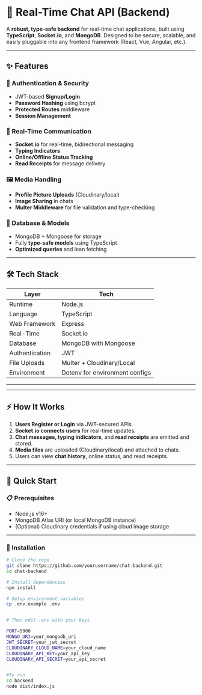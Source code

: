 # 💬 Real-Time Chat API (Backend)

A **robust, type-safe backend** for real-time chat applications, built using **TypeScript**, **Socket.io**, and **MongoDB**. Designed to be secure, scalable, and easily pluggable into any frontend framework (React, Vue, Angular, etc.).

---

## ✨ Features

### 🔐 Authentication & Security
- JWT-based **Signup/Login**
- **Password Hashing** using bcrypt
- **Protected Routes** middleware
- **Session Management**

### 📡 Real-Time Communication
- **Socket.io** for real-time, bidirectional messaging
- **Typing Indicators**
- **Online/Offline Status Tracking**
- **Read Receipts** for message delivery

### 🖼️ Media Handling
- **Profile Picture Uploads** (Cloudinary/local)
- **Image Sharing** in chats
- **Multer Middleware** for file validation and type-checking

### 🧠 Database & Models
- MongoDB + Mongoose for storage
- Fully **type-safe models** using TypeScript
- **Optimized queries** and lean fetching

---

## 🛠️ Tech Stack

| Layer           | Tech                            |
|----------------|----------------------------------|
| Runtime         | Node.js                         |
| Language        | TypeScript                      |
| Web Framework   | Express                         |
| Real-Time       | Socket.io                       |
| Database        | MongoDB with Mongoose           |
| Authentication  | JWT                             |
| File Uploads    | Multer + Cloudinary/Local       |
| Environment     | Dotenv for environment configs  |

---



---

## ⚡ How It Works

1. **Users Register or Login** via JWT-secured APIs.
2. **Socket.io connects users** for real-time updates.
3. **Chat messages, typing indicators**, and **read receipts** are emitted and stored.
4. **Media files** are uploaded (Cloudinary/local) and attached to chats.
5. Users can view **chat history**, online status, and read receipts.

---

## 🚀 Quick Start

### 📋 Prerequisites

- Node.js v16+
- MongoDB Atlas URI (or local MongoDB instance)
- (Optional) Cloudinary credentials if using cloud image storage

---

### 🔧 Installation

```bash
# Clone the repo
git clone https://github.com/yourusername/chat-backend.git
cd chat-backend

# Install dependencies
npm install

# Setup environment variables
cp .env.example .env


# Then edit .env with your keys

PORT=5000
MONGO_URI=your_mongodb_uri
JWT_SECRET=your_jwt_secret
CLOUDINARY_CLOUD_NAME=your_cloud_name
CLOUDINARY_API_KEY=your_api_key
CLOUDINARY_API_SECRET=your_api_secret


#To run
cd backend
node dist/index.js

